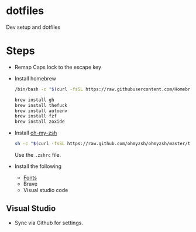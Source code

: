 # dotfiles

Dev setup and dotfiles

# Steps

- Remap Caps lock to the escape key
- Install homebrew

  ```bash
  /bin/bash -c "$(curl -fsSL https://raw.githubusercontent.com/Homebrew/install/HEAD/install.sh)"
  ```

  ```bash
  brew install gh
  brew install thefuck
  brew install autoenv
  brew install fzf
  brew install zoxide
  ```

- Install [oh-my-zsh](https://ohmyz.sh/#install)

  ```bash
  sh -c "$(curl -fsSL https://raw.github.com/ohmyzsh/ohmyzsh/master/tools/install.sh)"
  ```

  Use the `.zshrc` file.

- Install the following
  - [Fonts](https://github.com/tonsky/FiraCode/wiki/Installing)
  - Brave
  - Visual studio code

## Visual Studio

- Sync via Github for settings.
